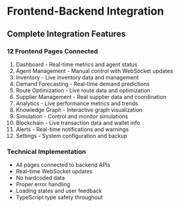 # Frontend-Backend Integration

## Complete Integration Features

### 12 Frontend Pages Connected
1. Dashboard - Real-time metrics and agent status
2. Agent Management - Manual control with WebSocket updates
3. Inventory - Live inventory data and management
4. Demand Forecasting - Real-time demand predictions
5. Route Optimization - Live route data and optimization
6. Supplier Management - Real supplier data and coordination
7. Analytics - Live performance metrics and trends
8. Knowledge Graph - Interactive graph visualization
9. Simulation - Control and monitor simulations
10. Blockchain - Live transaction data and wallet info
11. Alerts - Real-time notifications and warnings
12. Settings - System configuration and backup

### Technical Implementation
- All pages connected to backend APIs
- Real-time WebSocket updates
- No hardcoded data
- Proper error handling
- Loading states and user feedback
- TypeScript type safety throughout
